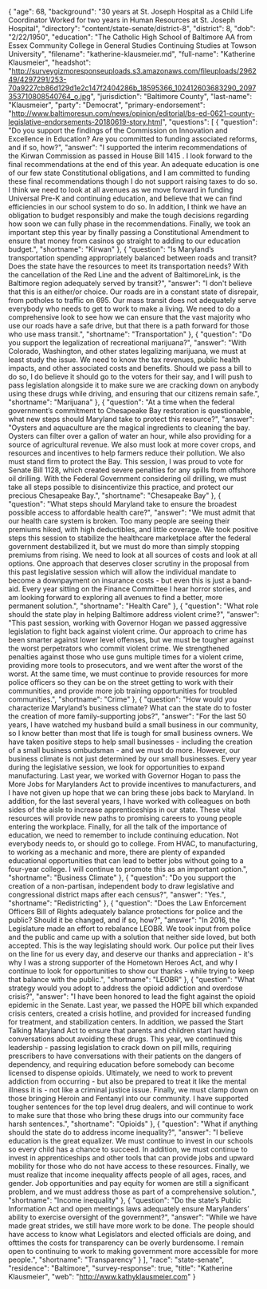 {
  "age": 68,
  "background": "30 years at St. Joseph Hospital as a Child Life Coordinator Worked for two years in Human Resources at St. Joseph Hospital",
  "directory": "content/state-senate/district-8",
  "district": 8,
  "dob": "2/22/1950",
  "education": "The Catholic High School of Baltimore AA from Essex Community College in General Studies Continuing Studies at Towson University",
  "filename": "katherine-klausmeier.md",
  "full-name": "Katherine Klausmeier",
  "headshot": "http://surveygizmoresponseuploads.s3.amazonaws.com/fileuploads/296249/4297291/253-70a9227cb86d129d1e2c147f2404286b_18595366_102412603683290_2097353710808540764_o.jpg",
  "jurisdiction": "Baltimore County",
  "last-name": "Klausmeier",
  "party": "Democrat",
  "primary-endorsement": "http://www.baltimoresun.com/news/opinion/editorial/bs-ed-0621-county-legislative-endorsements-20180619-story.html",
  "questions": [
    {
      "question": "Do you support the findings of the Commission on Innovation and Excellence in Education? Are you committed to funding associated reforms, and if so, how?",
      "answer": "I supported the interim recommendations of the Kirwan Commission as passed in House Bill 1415 . I look forward to the final recommendations at the end of this year. An adequate education is one of our few state Constitutional obligations, and I am committed to funding these final recommendations though I do not support raising taxes to do so. I think we need to look at all avenues as we move forward in funding Universal Pre-K and continuing education, and believe that we can find efficiencies in our school system to do so. In addition, I think we have an obligation to budget responsibly and make the tough decisions regarding how soon we can fully phase in the recommendations. Finally, we took an important step this year by finally passing a Constitutional Amendment to ensure that money from casinos go straight to adding to our education budget.",
      "shortname": "Kirwan"
    },
    {
      "question": "Is Maryland’s transportation spending appropriately balanced between roads and transit? Does the state have the resources to meet its transportation needs? With the cancellation of the Red Line and the advent of BaltimoreLink, is the Baltimore region adequately served by transit?",
      "answer": "I don't believe that this is an either/or choice. Our roads are in a constant state of disrepair, from potholes to traffic on 695. Our mass transit does not adequately serve everybody who needs to get to work to make a living. We need to do a comprehensive look to see how we can ensure that the vast majority who use our roads have a safe drive, but that there is a path forward for those who use mass transit.",
      "shortname": "Transportation"
    },
    {
      "question": "Do you support the legalization of recreational marijuana?",
      "answer": "With Colorado, Washington, and other states legalizing marijuana, we must at least study the issue. We need to know the tax revenues, public health impacts, and other associated costs and benefits. Should we pass a bill to do so, I do believe it should go to the voters for their say, and I will push to pass legislation alongside it to make sure we are cracking down on anybody using these drugs while driving, and ensuring that our citizens remain safe.",
      "shortname": "Marijuana"
    },
    {
      "question": "At a time when the federal government’s commitment to Chesapeake Bay restoration is questionable, what new steps should Maryland take to protect this resource?",
      "answer": "Oysters and aquaculture are the magical ingredients to cleaning the bay. Oysters can filter over a gallon of water an hour, while also providing for a source of agricultural revenue. We also must look at more cover crops, and resources and incentives to help farmers reduce their pollution. We also must stand firm to protect the Bay. This session, I was proud to vote for Senate Bill 1128, which created severe penalties for any spills from offshore oil drilling. With the Federal Government considering oil drilling, we must take all steps possible to disincentivize this practice, and protect our precious Chesapeake Bay.",
      "shortname": "Chesapeake Bay"
    },
    {
      "question": "What steps should Maryland take to ensure the broadest possible access to affordable health care?",
      "answer": "We must admit that our health care system is broken. Too many people are seeing their premiums hiked, with high deductibles, and little coverage. We took positive steps this session to stabilize the healthcare marketplace after the federal government destabilized it, but we must do more than simply stopping premiums from rising. We need to look at all sources of costs and look at all options. One approach that deserves closer scrutiny in the proposal from this past legislative session which will allow the individual mandate to become a downpayment on insurance costs - but even this is just a band-aid. Every year sitting on the Finance Committee I hear horror stories, and am looking forward to exploring all avenues to find a better, more permanent solution.",
      "shortname": "Health Care"
    },
    {
      "question": "What role should the state play in helping Baltimore address violent crime?",
      "answer": "This past session, working with Governor Hogan we passed aggressive legislation to fight back against violent crime. Our approach to crime has been smarter against lower level offenses, but we must be tougher against the worst perpetrators who commit violent crime. We strengthened penalties against those who use guns multiple times for a violent crime, providing more tools to prosecutors, and we went after the worst of the worst. At the same time, we must continue to provide resources for more police officers so they can be on the street getting to work with their communities, and provide more job training opportunities for troubled communities.",
      "shortname": "Crime"
    },
    {
      "question": "How would you characterize Maryland’s business climate? What can the state do to foster the creation of more family-supporting jobs?",
      "answer": "For the last 50 years, I have watched my husband build a small business in our community, so I know better than most that life is tough for small business owners. We have taken positive steps to help small businesses - including the creation of a small business ombudsman - and we must do more. However, our business climate is not just determined by our small businesses. Every year during the legislative session, we look for opportunities to expand manufacturing. Last year, we worked with Governor Hogan to pass the More Jobs for Marylanders Act to provide incentives to manufacturers, and I have not given up hope that we can bring these jobs back to Maryland. In addition, for the last several years, I have worked with colleagues on both sides of the aisle to increase apprenticeships in our state. These vital resources will provide new paths to promising careers to young people entering the workplace. Finally, for all the talk of the importance of education, we need to remember to include continuing education. Not everybody needs to, or should go to college. From HVAC, to manufacturing, to working as a mechanic and more, there are plenty of expanded educational opportunities that can lead to better jobs without going to a four-year college. I will continue to promote this as an important option.",
      "shortname": "Business Climate"
    },
    {
      "question": "Do you support the creation of a non-partisan, independent body to draw legislative and congressional district maps after each census?",
      "answer": "Yes.",
      "shortname": "Redistricting"
    },
    {
      "question": "Does the Law Enforcement Officers Bill of Rights adequately balance protections for police and the public? Should it be changed, and if so, how?",
      "answer": "In 2016, the Legislature made an effort to rebalance LEOBR. We took input from police and the public and came up with a solution that neither side loved, but both accepted. This is the way legislating should work. Our police put their lives on the line for us every day, and deserve our thanks and appreciation - it's why I was a strong supporter of the Hometown Heroes Act, and why I continue to look for opportunities to show our thanks - while trying to keep that balance with the public.",
      "shortname": "LEOBR"
    },
    {
      "question": "What strategy would you adopt to address the opioid addiction and overdose crisis?",
      "answer": "I have been honored to lead the fight against the opioid epidemic in the Senate. Last year, we passed the HOPE bill which expanded crisis centers, created a crisis hotline, and provided for increased funding for treatment, and stabilization centers. In addition, we passed the Start Talking Maryland Act to ensure that parents and children start having conversations about avoiding these drugs. This year, we continued this leadership - passing legislation to crack down on pill mills, requiring prescribers to have conversations with their patients on the dangers of dependency, and requiring education before somebody can become licensed to dispense opioids. Ultimately, we need to work to prevent addiction from occurring - but also be prepared to treat it like the mental illness it is - not like a criminal justice issue. Finally, we must clamp down on those bringing Heroin and Fentanyl into our community. I have supported tougher sentences for the top level drug dealers, and will continue to work to make sure that those who bring these drugs into our community face harsh sentences.",
      "shortname": "Opioids"
    },
    {
      "question": "What if anything should the state do to address income inequality?",
      "answer": "I believe education is the great equalizer. We must continue to invest in our schools so every child has a chance to succeed. In addition, we must continue to invest in apprenticeships and other tools that can provide jobs and upward mobility for those who do not have access to these resources. Finally, we must realize that income inequality affects people of all ages, races, and gender. Job opportunities and pay equity for women are still a significant problem, and we must address those as part of a comprehensive solution.",
      "shortname": "Income inequality"
    },
    {
      "question": "Do the state’s Public Information Act and open meetings laws adequately ensure Marylanders’ ability to exercise oversight of the government?",
      "answer": "While we have made great strides, we still have more work to be done. The people should have access to know what Legislators and elected officials are doing, and ofttimes the costs for transparency can be overly burdensome. I remain open to continuing to work to making government more accessible for more people.",
      "shortname": "Transparency"
    }
  ],
  "race": "state-senate",
  "residence": "Baltimore",
  "survey-response": true,
  "title": "Katherine Klausmeier",
  "web": "http://www.kathyklausmeier.com"
}
